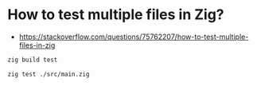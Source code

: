 # How to test multiple files in Zig?
- https://stackoverflow.com/questions/75762207/how-to-test-multiple-files-in-zig

```bash
zig build test

zig test ./src/main.zig

```
